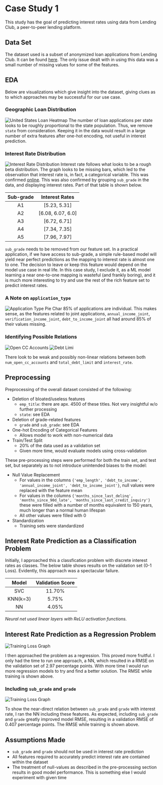 # Case Study 1
This study has the goal of predicting interest rates using data from Lending Club, 
a peer-to-peer lending platform.

## Data Set
The dataset used is a subset of anonymized loan applications from Lending Club.
It can be found [here](https://www.openintro.org/data/index.php?data=loans_full_schema ). The only issue dealt with in using this data was a small
number of missing values for some of the features.

## EDA
Below are visualizations which give insight into the dataset, giving clues as to which
approaches may be successful for our use case.

### Geographic Loan Distribution

![United States Loan Heatmap](./files/us_heatmap.png)
The number of loan applications per state looks to be roughly proportional to the 
state population. Thus, we remove `state` from consideration. Keeping it in 
the data would result in a large number of extra features after one-hot encoding, not 
useful in interest prediction.

### Interest Rate Distribution

![Interest Rate Distribution](./files/interest_distribution.png)
Interest rate follows what looks to be a rough beta distribution. The graph looks
to be missing bars, which led to the observation that interest rate is, in fact, a 
categorical variable. This was confirmed [online](https://www.lendingclub.com/investing/investor-education/interest-rates-and-fees). This was also
confirmed by grouping `sub_grade` in the data, and displaying interest rates. Part 
of that table is shown below.

|Sub-grade|Interest Rates     |
|:-------:|:-----------------:|
|A1       |[5.23, 5.31]       |
|A2       |[6.08, 6.07, 6.0]  |
|A3       |[6.72, 6.71]       |
|A4       |[7.34, 7.35]       |
|A5       |[7.96, 7.97]       |

`sub_grade` needs to be removed from our feature set. In a practical application, if we
have access to sub-grade, a simple rule-based model will yield near perfect
predictions as the mapping to interest rate is almost one to one. The decision to 
leave or keep this feature would depend on the model use case in real life. In 
this case study, I exclude it, as a ML model learning a near one-to-one mapping
is wasteful (and frankly boring), and it is much more interesting to try and use the 
rest of the rich feature set to predict interest rates.

### A Note on `application_type`

![Application Type Pie Char](./files/application_type_pie.png)
85% of applications are individual. This makes sense, as the features 
related to joint applications, `annual_income_joint`, `verification_income_joint`,
`debt_to_income_joint` all had around 85% of their values missing.

### Identifying Possible Relations

![Open CC Accounts](./files/open_cc_accts.png)
![Debt Limi](./files/debt_limit_relation.png)

There look to be weak and possibly non-linear relations between both
`num_open_cc_accounts` and `total_debt_limit` and `interest_rate`.

## Preprocessing

Preprocessing of the overall dataset consisted of the following:
* Deletion of bloated/useless features
    * `emp_title`: there are apx. 4500 of these titles. Not very insightful w/o further processing
    * `state`: see EDA
* Deletion of grade-related features
    * `grade` and `sub_grade`: see EDA
* One-hot Encoding of Categorical Features
    * Allows model to work with non-numerical data
* Train/Test Split
    * 20% of the data used as a validation set
    * Given more time, would evaluate models using cross-validation

These pre-processing steps were performed for both the train set, and test set, but
separately as to not introduce unintended biases to the model:

* Null Value Replacement
    * For values in the columns `{'emp_length', 'debt_to_income', 'annual_income_joint', 'debt_to_income_joint'}`, null values were replaced with the feature mean
    * For values in the columns `{'months_since_last_delinq', 'months_since_90d_late', 'months_since_last_credit_inquiry'}` these were filled with a number of months equivalent to 150 years, much longer than a normal human lifespan
    * All other values were filled with 0
* Standardization
    * Training sets were standardized

## Interest Rate Prediction as a Classification Problem
Initially, I approached this a classfication problem with discrete interest rates as classes. The below table shows results on the validation set (0-1 Loss). Evidently, this approach was a spectacular failure.

|Model   |Validation Score|
|:------:|:--------------:|
|SVC     |11.70%          |
|KNN(k=3)|5.75%           |
|NN      |4.05%           |

*Neural net used linear layers with ReLU activation functions.*

## Interest Rate Prediction as a Regression Problem

![Training Loss Graph](./files/training_loss_normal.png)

I then approached the problem as a regression. This proved more fruitful. I only had
the time to run one approach, a NN, which resulted in a RMSE on the validation set of 
2.97 percentage points. With more time I would run more regression models to try and find a better solution. The RMSE while training is shown above.

### Including `sub_grade` and `grade`

![Training Loss Graph](./files/training_loss_oneone.png)

To show the near-direct relation between `sub_grade` and `grade` with interest rate, I
ran the NN including these features. As expected,  including `sub_grade` and `grade` greatly improved model RMSE, 
resulting in a validation RMSE of 0.407 percentage points. The RMSE while training is shown above.

## Assumptions Made

* `sub_grade` and `grade` should not be used in interest rate prediction
* All features required to accurately predict interest rate are 
contained within the dataset
* The treatment of null-values as described in the pre-processing section results in good model performance. This is something else I would experiment with given time